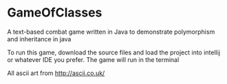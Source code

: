 # GameOfClasses
A text-based combat game written in Java to demonstrate polymorphism and inheritance in java

To run this game, download the source files and load the project into intellij or whatever IDE you prefer. The game will run in the terminal


All ascii art from http://ascii.co.uk/
